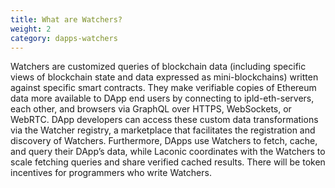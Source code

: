 ```yaml
---
title: What are Watchers?
weight: 2
category: dapps-watchers
---
```


Watchers are customized queries of blockchain data (including specific views of blockchain state and data expressed as mini-blockchains) written against specific smart contracts. They make verifiable copies of Ethereum data more available to DApp end users by connecting to ipld-eth-servers, each other, and browsers via GraphQL over HTTPS, WebSockets, or WebRTC. DApp developers can access these custom data transformations via the Watcher registry, a marketplace that facilitates the registration and discovery of Watchers. Furthermore, DApps use Watchers to fetch, cache, and query their DApp’s data, while Laconic coordinates with the Watchers to scale fetching queries and share verified cached results. There will be token incentives for programmers who write Watchers. 
